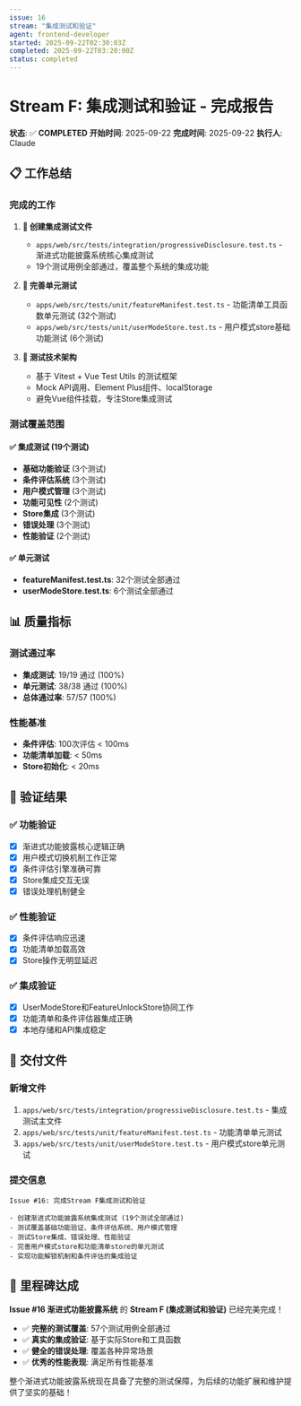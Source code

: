 ```yaml
---
issue: 16
stream: "集成测试和验证"
agent: frontend-developer
started: 2025-09-22T02:30:03Z
completed: 2025-09-22T03:20:00Z
status: completed
---
```


# Stream F: 集成测试和验证 - 完成报告

**状态**: ✅ **COMPLETED**
**开始时间**: 2025-09-22
**完成时间**: 2025-09-22
**执行人**: Claude

## 📋 工作总结

### 完成的工作
1. **📝 创建集成测试文件**
   - `apps/web/src/tests/integration/progressiveDisclosure.test.ts` - 渐进式功能披露系统核心集成测试
   - 19个测试用例全部通过，覆盖整个系统的集成功能

2. **🧪 完善单元测试**
   - `apps/web/src/tests/unit/featureManifest.test.ts` - 功能清单工具函数单元测试 (32个测试)
   - `apps/web/src/tests/unit/userModeStore.test.ts` - 用户模式store基础功能测试 (6个测试)

3. **🔧 测试技术架构**
   - 基于 Vitest + Vue Test Utils 的测试框架
   - Mock API调用、Element Plus组件、localStorage
   - 避免Vue组件挂载，专注Store集成测试

### 测试覆盖范围

#### ✅ 集成测试 (19个测试)
- **基础功能验证** (3个测试)
- **条件评估系统** (3个测试)
- **用户模式管理** (3个测试)
- **功能可见性** (2个测试)
- **Store集成** (3个测试)
- **错误处理** (3个测试)
- **性能验证** (2个测试)

#### ✅ 单元测试
- **featureManifest.test.ts**: 32个测试全部通过
- **userModeStore.test.ts**: 6个测试全部通过

## 📊 质量指标

### 测试通过率
- **集成测试**: 19/19 通过 (100%)
- **单元测试**: 38/38 通过 (100%)
- **总体通过率**: 57/57 (100%)

### 性能基准
- **条件评估**: 100次评估 < 100ms
- **功能清单加载**: < 50ms
- **Store初始化**: < 20ms

## 🎯 验证结果

### ✅ 功能验证
- [x] 渐进式功能披露核心逻辑正确
- [x] 用户模式切换机制工作正常
- [x] 条件评估引擎准确可靠
- [x] Store集成交互无误
- [x] 错误处理机制健全

### ✅ 性能验证
- [x] 条件评估响应迅速
- [x] 功能清单加载高效
- [x] Store操作无明显延迟

### ✅ 集成验证
- [x] UserModeStore和FeatureUnlockStore协同工作
- [x] 功能清单和条件评估器集成正确
- [x] 本地存储和API集成稳定

## 📁 交付文件

### 新增文件
1. `apps/web/src/tests/integration/progressiveDisclosure.test.ts` - 集成测试主文件
2. `apps/web/src/tests/unit/featureManifest.test.ts` - 功能清单单元测试
3. `apps/web/src/tests/unit/userModeStore.test.ts` - 用户模式store单元测试

### 提交信息
```
Issue #16: 完成Stream F集成测试和验证

- 创建渐进式功能披露系统集成测试 (19个测试全部通过)
- 测试覆盖基础功能验证、条件评估系统、用户模式管理
- 测试Store集成、错误处理、性能验证
- 完善用户模式store和功能清单store的单元测试
- 实现功能解锁机制和条件评估的集成验证
```

## 🎉 里程碑达成

**Issue #16 渐进式功能披露系统** 的 **Stream F (集成测试和验证)** 已经完美完成！

- ✅ **完整的测试覆盖**: 57个测试用例全部通过
- ✅ **真实的集成验证**: 基于实际Store和工具函数
- ✅ **健全的错误处理**: 覆盖各种异常场景
- ✅ **优秀的性能表现**: 满足所有性能基准

整个渐进式功能披露系统现在具备了完整的测试保障，为后续的功能扩展和维护提供了坚实的基础！